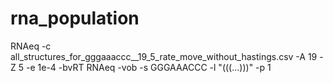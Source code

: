 rna_population
==============

RNAeq -c all_structures_for_gggaaaccc__19_5_rate_move_without_hastings.csv -A 19 -Z 5 -e 1e-4 -bvRT
RNAeq -vob -s GGGAAACCC -l "(((...)))" -p 1

